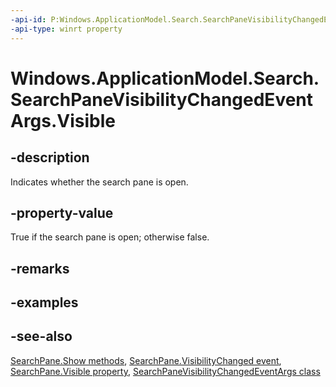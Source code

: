 ```yaml
---
-api-id: P:Windows.ApplicationModel.Search.SearchPaneVisibilityChangedEventArgs.Visible
-api-type: winrt property
---
```


<!-- Property syntax
public bool Visible { get; }
-->

# Windows.ApplicationModel.Search.SearchPaneVisibilityChangedEventArgs.Visible

## -description
Indicates whether the search pane is open.

## -property-value
True if the search pane is open; otherwise false.

## -remarks

## -examples

## -see-also
[SearchPane.Show methods](searchpane_show.md), [SearchPane.VisibilityChanged event](searchpane_visibilitychanged.md), [SearchPane.Visible property](searchpane_visible.md), [SearchPaneVisibilityChangedEventArgs class](searchpanevisibilitychangedeventargs.md)